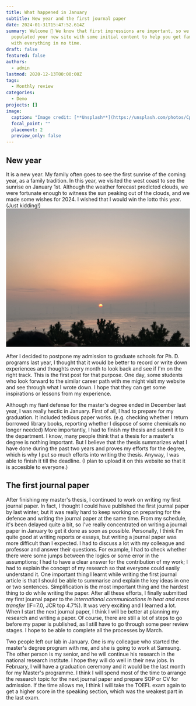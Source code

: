 ```yaml
---
title: What happened in January
subtitle: New year and the first journal paper
date: 2024-01-31T15:47:52.614Z
summary: Welcome 👋 We know that first impressions are important, so we've
  populated your new site with some initial content to help you get familiar
  with everything in no time.
draft: false
featured: false
authors:
  - admin
lastmod: 2020-12-13T00:00:00Z
tags:
  - Monthly review
categories:
  - Demo
projects: []
image:
  caption: "Image credit: [**Unsplash**](https://unsplash.com/photos/CpkOjOcXdUY)"
  focal_point: ""
  placement: 2
  preview_only: false
---
```


## New year

It is a new year. My family often goes to see the first sunrise of the coming year, as a family tradition. In this year, we visited the west coast to see the sunrise on January 1st. Although the weather forecast predicted clouds, we were fortunate enough to witness the sun peaking out of the clouds, and we made some wishes for 2024. I wished that I would win the lotto this year. (Just kidding!)
![image](test.jpg)

After I decided to postpone my admission to graduate schools for Ph. D. programs last year, I thought that it would be better to record or write down experiences and thoughts every month to look back and see if I'm on the right track. This is the first post for that purpose. One day, some students who look forward to the similar career path with me might visit my website and see through what I wrote down. I hope that they can get some inspirations or lessons from my experience.

Although my fianl defense for the master's degree ended in December last year, I was really hectic in January. First of all, I had to prepare for my graduation. It included tedious paper works. (e.g. checking whether I return borrowed library books, reporting whether I dispose of some chemicals no longer needed) More importantly, I had to finish my thesis and submit it to the department. I know, many people think that a thesis for a master's degree is nothing important. But I believe that the thesis summarizes what I have done during the past two years and proves my efforts for the degree, which is why I put so much efforts into writing the thesis. Anyway, I was able to finish it till the deadline. (I plan to upload it on this website so that it is accesible to everyone.)

## The first journal paper

After finishing my master's thesis, I continued to work on writing my first journal paper. In fact, I thought I could have published the first journal paper by last winter, but it was really hard to keep working on preparing for the defence and writing the journal paper at the same time. From my schedule, it's been delayed quite a bit, so I've really concentrated on writing a journal paper in January to get it done as soon as possible. Personally, I think I'm quite good at writing reports or essays, but writing a journal paper was more difficult than I expected. I had to discuss a lot with my colleague and professor and answer their questions. For example, I had to check whether there were some jumps between the logics or some error in the assumptions; I had to have a clear answer for the contribution of my work; I had to explain the concept of my research so that everyone could easily understand it. One important thing I learnt while writing the first journal article is that I should be able to summarise and explain the key ideas in one or two sentences. Simplification is the most important thing and the hardest thing to do while writing the paper. After all these efforts, I finally submitted my first journal paper to the *international communications in heat and mass transfer* (IF=7.0, JCR top 4.7%). It was very exciting and I learned a lot. When I start the next journal paper, I think I will be better at planning my research and writing a paper. Of course, there are still a lot of steps to go before my paper is published, as I still have to go through some peer review stages. I hope to be able to complete all the processes by March.

Two people left our lab in January. One is my colleague who started the master's degree program with me, and she is going to work at Samsung. The other person is my senior, and he will continue his research in the national research institute. I hope they will do well in their new jobs. In February, I will have a graduation ceremony and it would be the last month for my Master's programme. I think I will spend most of the time to arrange the research topic for the next journal paper and prepare SOP or CV for admission. If the time allows me, I think I will take the TOEFL exam again to get a higher score in the speaking section, which was the weakest part in the last exam.
